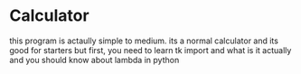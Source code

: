 # Calculator
this program is actaully simple to medium.
its a normal calculator and its good for starters but first,
you need to learn tk import and what is it actually and you should 
know about lambda in python
